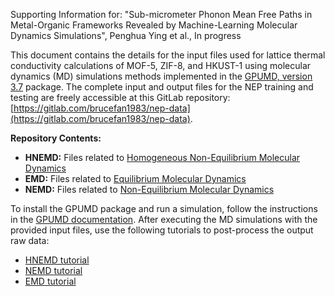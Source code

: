Supporting Information for: "Sub-micrometer Phonon Mean Free Paths in Metal-Organic Frameworks Revealed by Machine-Learning Molecular Dynamics Simulations", Penghua Ying et al., In progress

This document contains the details for the input files used for lattice thermal conductivity calculations of MOF-5, ZIF-8, and HKUST-1 using molecular dynamics (MD) simulations methods implemented in the [GPUMD, version 3.7](https://github.com/brucefan1983/GPUMD) package. The complete input and output files for the NEP training and testing are freely accessible at this GitLab repository: [https://gitlab.com/brucefan1983/nep-data](https://gitlab.com/brucefan1983/nep-data).

**Repository Contents:**

- **HNEMD:** Files related to [Homogeneous Non-Equilibrium Molecular Dynamics](https://gpumd.org/theory/heat_transport.html#hnemd-method)
- **EMD:** Files related to [Equilibrium Molecular Dynamics](https://gpumd.org/theory/heat_transport.html#emd-method)
- **NEMD:** Files related to [Non-Equilibrium Molecular Dynamics](https://gpumd.org/theory/heat_transport.html#nemd-method)

To install the GPUMD package and run a simulation, follow the instructions in the [GPUMD documentation](https://gpumd.org/). After executing the MD simulations with the provided input files, use the following tutorials to post-process the output raw data:

- [HNEMD tutorial](https://github.com/brucefan1983/GPUMD/blob/master/examples/empirical_potentials/thermal_transport_nemd_and_hnemd/diffusive/Thermal%20Transport%20-%20Diffusive.ipynb)
- [NEMD tutorial](https://github.com/brucefan1983/GPUMD/blob/master/examples/empirical_potentials/thermal_transport_nemd_and_hnemd/ballistic/Thermal%20Transport%20-%20Ballistic.ipynb) 
- [EMD tutorial](https://github.com/brucefan1983/GPUMD/blob/master/examples/empirical_potentials/thermal_transport_emd/Thermal%20Transport%20-%20EMD.ipynb)